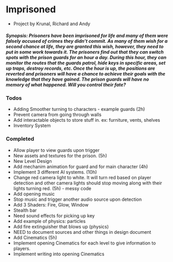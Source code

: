 # Imprisoned

- Project by Krunal, Richard and Andy

##### Synopsis: Prisoners have been imprisoned for life and many of them were falsely accused of crimes they didn’t commit. As many of them wish for a second chance at life, they are granted this wish, however, they need to put in some work towards it. The prisoners find out that they can switch spots with the prison guards for an hour a day. During this hour, they can monitor the routes that the guards patrol, hide keys in specific areas, set up traps, destroy records, etc. Once the hour is up, the positions are reverted and prisoners will have a chance to achieve their goals with the knowledge that they have gained. The prison guards will have no memory of what happened. Will you control their fate?

### Todos

- Adding Smoother turning to characters - example guards (2h)
- Prevent camera from going through walls
- Add interactable objects to store stuff in. ex: furniture, vents, shelves
- Inventory System

### Completed
- Allow player to view guards upon trigger
- New assets and textures for the prison. (5h)
- New Level Design
- Add mechanim animation for guard and for main character (4h)
- Implement 3 different AI systems. (10h)
- Change red camera light to white. It will turn red based on player detection and other camera lights should stop moving along with their lights turning red. (5h) - messy code
- Add opening music
- Stop music and trigger another audio source upon detection
- Add 3 Shaders: Fire, Glow, Window
- Stealth bar
- Need sound effects for picking up key
- Add example of physics: particles
- Add fire extinguisher that blows up (physics)
- NEED to document sources and other things in design document
- Add Cinematics (5h)
- Implement opening Cinematics for each level to give information to players.
- Implement writing into opening Cinematics
